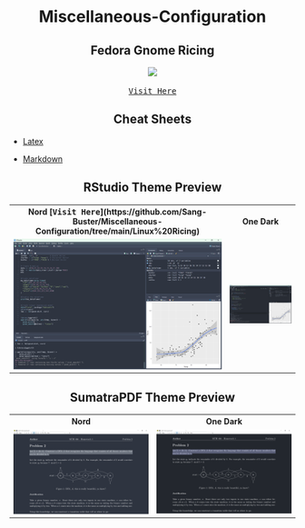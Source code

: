 <h1 align="center">Miscellaneous-Configuration</h1>

<h2 align="center">Fedora Gnome Ricing</h2>

<div align="center">
<img src="Linux%20Ricing/README.assets/Linux_Ricing.png" width="300">

[<kbd>Visit Here</kbd>](https://github.com/Sang-Buster/Miscellaneous-Configuration/tree/main/Linux%20Ricing)
</div>



<h2 align="center">Cheat Sheets</h2>

- [Latex](https://github.com/Sang-Buster/Miscellaneous-Configuration/blob/main/Cheat%20Sheets/Latex.pdf)

- [Markdown](https://github.com/Sang-Buster/Miscellaneous-Configuration/blob/main/Cheat%20Sheets/Markdown.pdf)



<h2 align="center">RStudio Theme Preview</h2>

<div align="center">
<table>
  <tr>
    <th>Nord [<kbd>Visit Here</kbd>](https://github.com/Sang-Buster/Miscellaneous-Configuration/tree/main/Linux%20Ricing)</th>
    <th>One Dark</th>
  </tr>
  <tr>
    <td><img src="/RStudio%20Themes/README.assets/Nord%20Theme%20Preview.png" width="500" /></td>
    <td><img src="/RStudio%20Themes/README.assets/One-Dark%20Theme%20Preview.png" width="500" /></td>
  </tr>
</table>
</div>



<h2 align="center">SumatraPDF Theme Preview</h2>

<div align="center">
<table>
  <tr>
    <th>Nord</th>
    <th>One Dark</th>
  </tr>
  <tr>
    <td><img src="/SumatraPDF%20Themes/README.assets/Nord.png" width="500" /></td>
    <td><img src="/SumatraPDF%20Themes/README.assets/One-Dark.png" width="500" /></td>
  </tr>
</table>
</div>